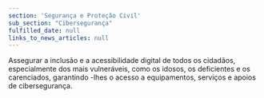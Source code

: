 ```yaml
---
section: 'Segurança e Proteção Civil'
sub_section: "Cibersegurança"
fulfilled_date: null
links_to_news_articles: null
---
```


Assegurar a inclusão e a acessibilidade digital de todos os cidadãos, especialmente dos mais vulneráveis, como os idosos, os deficientes e os carenciados, garantindo -lhes o acesso a equipamentos, serviços e apoios de cibersegurança.